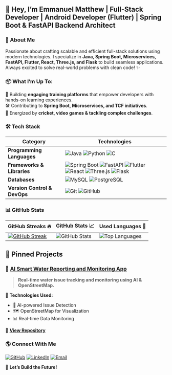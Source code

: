 ## 👋 Hey, I’m Emmanuel Matthew | Full-Stack Developer | Android Developer (Flutter) | Spring Boot & FastAPI Backend Architect

### 🚀 About Me
Passionate about crafting scalable and efficient full-stack solutions using modern technologies. I specialize in **Java, Spring Boot, Microservices, FastAPI, Flutter, React, Three.js, and Flask** to build seamless applications. Always excited to solve real-world problems with clean code! ✨


### 📦 What I’m Up To:

🚀 Building **engaging training platforms** that empower developers with hands-on learning experiences.  
🛠 Contributing to **Spring Boot, Microservices, and TCF initiatives**.   
🎯 Energized by **cricket, video games & tackling complex challenges**.  

### 🛠️ Tech Stack

| Category                | Technologies |
|-------------------------|-----------------------------------------------------------------------------------------------------------------------------------------------------------------------------------------------------|
| **Programming Languages** | ![Java](https://img.shields.io/badge/Java-ED8B00?style=for-the-badge&logo=java&logoColor=white) ![Python](https://img.shields.io/badge/Python-3776AB?style=for-the-badge&logo=python&logoColor=white) ![C](https://img.shields.io/badge/C-A8B9CC?style=for-the-badge&logo=c&logoColor=white) |
| **Frameworks & Libraries** | ![Spring Boot](https://img.shields.io/badge/Spring%20Boot-6DB33F?style=for-the-badge&logo=spring-boot&logoColor=white) ![FastAPI](https://img.shields.io/badge/FastAPI-009688?style=for-the-badge&logo=fastapi&logoColor=white) ![Flutter](https://img.shields.io/badge/Flutter-02569B?style=for-the-badge&logo=flutter&logoColor=white) ![React](https://img.shields.io/badge/React-61DAFB?style=for-the-badge&logo=react&logoColor=white) ![Three.js](https://img.shields.io/badge/Three.js-000000?style=for-the-badge&logo=three.js&logoColor=white) ![Flask](https://img.shields.io/badge/Flask-000000?style=for-the-badge&logo=flask&logoColor=white) |
| **Databases** | ![MySQL](https://img.shields.io/badge/MySQL-4479A1?style=for-the-badge&logo=mysql&logoColor=white) ![PostgreSQL](https://img.shields.io/badge/PostgreSQL-316192?style=for-the-badge&logo=postgresql&logoColor=white) |
| **Version Control & DevOps** | ![Git](https://img.shields.io/badge/Git-F05032?style=for-the-badge&logo=git&logoColor=white) ![GitHub](https://img.shields.io/badge/GitHub-181717?style=for-the-badge&logo=github&logoColor=white) |

### 📊 GitHub Stats

| GitHub Streaks 🔥 | GitHub Stats 📈 | Used Languages 🚀 |
|-------------------|----------------|------------------|
| [![GitHub Streak](https://streak-stats.demolab.com?user=ematty246&theme=tokyonight)](https://github.com/ematty246#contributions) | ![GitHub Stats](https://github-readme-stats.vercel.app/api?username=ematty246&show_icons=true&theme=tokyonight) | ![Top Languages](https://github-readme-stats.vercel.app/api/top-langs/?username=ematty246&layout=compact&theme=tokyonight) |


## 📌 Pinned Projects  

### 🚀 [AI Smart Water Reporting and Monitoring App](https://github.com/ematty246/GatherHub)  
> **Real-time water issue tracking and monitoring using AI & OpenStreetMap.**  

📌 **Technologies Used:**  
- 🧠 AI-powered Issue Detection  
- 🗺️ OpenStreetMap for Visualization  
- 📊 Real-time Data Monitoring  

🔗 **[View Repository](https://github.com/ematty246/GatherHub)**

### 🌎 Connect With Me
[![GitHub](https://img.shields.io/badge/GitHub-181717?style=for-the-badge&logo=github&logoColor=white)](https://github.com/ematty246)  [![LinkedIn](https://img.shields.io/badge/LinkedIn-0077B5?style=for-the-badge&logo=linkedin&logoColor=white)](https://www.linkedin.com/in/emmanuel-matthew-j-247186328)  [![Email](https://img.shields.io/badge/Email-D14836?style=for-the-badge&logo=gmail&logoColor=white)](mailto:ematty2006@gmail.com)


🚀 **Let’s Build the Future!**



